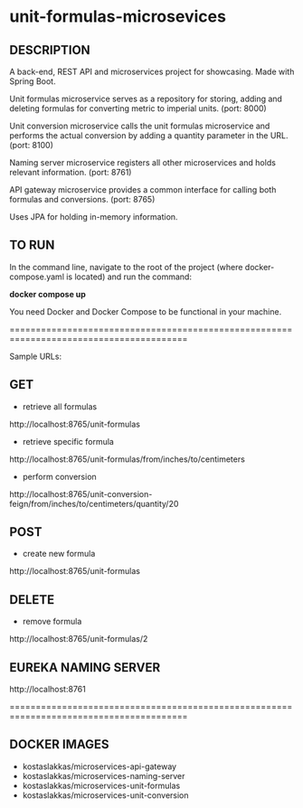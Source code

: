 # unit-formulas-microsevices


## DESCRIPTION

A back-end, REST API and microservices project for showcasing. Made with Spring Boot.

Unit formulas microservice serves as a repository for storing, adding and deleting formulas for converting metric to imperial units. (port: 8000)

Unit conversion microservice calls the unit formulas microservice and performs the actual conversion by adding a quantity parameter in the URL. (port: 8100)

Naming server microservice registers all other microservices and holds relevant information. (port: 8761)

API gateway microservice provides a common interface for calling both formulas and conversions. (port: 8765)

Uses JPA for holding in-memory information.


## TO RUN

In the command line, navigate to the root of the project (where docker-compose.yaml is located) and run the command:

**docker compose up**

You need Docker and Docker Compose to be functional in your machine.

========================================================================================

Sample URLs:

## GET

+ retrieve all formulas

http://localhost:8765/unit-formulas

+ retrieve specific formula

http://localhost:8765/unit-formulas/from/inches/to/centimeters

+ perform conversion

http://localhost:8765/unit-conversion-feign/from/inches/to/centimeters/quantity/20


## POST

+ create new formula

http://localhost:8765/unit-formulas


## DELETE

+ remove formula

http://localhost:8765/unit-formulas/2


## EUREKA NAMING SERVER

http://localhost:8761

========================================================================================

## DOCKER IMAGES

+ kostaslakkas/microservices-api-gateway
+ kostaslakkas/microservices-naming-server
+ kostaslakkas/microservices-unit-formulas
+ kostaslakkas/microservices-unit-conversion
